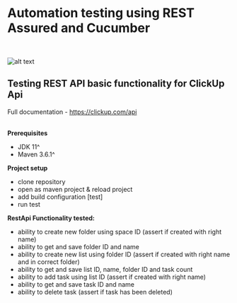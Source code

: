 # Automation testing using REST Assured and Cucumber


<br>

![alt text](https://clickup.com/landing/images/integrations/clickup-api-beta.png)

## Testing REST API basic functionality for ClickUp Api

Full documentation - https://clickup.com/api
<br>
<br>

**Prerequisites**

- JDK 11^
- Maven 3.6.1^

**Project setup**

- clone repository<br>
- open as maven project & reload project <br>
- add build configuration [test] <br>
- run test <br>


**RestApi Functionality tested:**

- ability to create new folder using space ID (assert if created with right name)
- ability to get and save folder ID and name
- ability to create new list using folder ID (assert if created with right name and in correct folder)
- ability to get and save list ID, name, folder ID and task count
- ability to add task using list ID (assert if created with right name)
- ability to get and save task ID and name
- ability to delete task (assert if task has been deleted)
